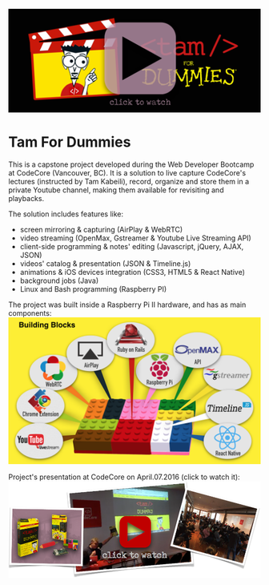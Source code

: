 <a name="tamdemo"></a>
[![tam4dummies presentation video](https://github.com/paulonegrao/tam4dummies/blob/master/app/assets/images/t4d%20clicktowatch.png)](https://onedrive.live.com/redir?resid=B4D9E82915A376F2!117&authkey=!AOIwZOo7rvTAC54&ithint=video%2cmp4)

Tam For Dummies
===============

This is a capstone project developed during the Web Developer Bootcamp at CodeCore (Vancouver, BC).
It is a solution to live capture CodeCore's lectures (instructed by Tam Kabeili), record, organize and store them in a private Youtube channel, making them available for revisiting and playbacks.

The solution includes features like: 
* screen mirroring & capturing (AirPlay & WebRTC)
* video streaming (OpenMax, Gstreamer & Youtube Live Streaming API)
* client-side programming & notes' editing (Javascript, jQuery, AJAX, JSON)
* videos' catalog & presentation (JSON & Timeline.js)
* animations & iOS devices integration (CSS3, HTML5 & React Native)
* background jobs (Java)
* Linux and Bash programming (Raspberry PI)

The project was built inside a Raspberry Pi II hardware, and has as main components:
![alt tag](https://github.com/paulonegrao/tam4dummies/blob/master/app/assets/images/t4d%20Building%20Blocks.png)

Project's presentation at CodeCore on April.07.2016 (click to watch it):
[![tam4dummies presentation video](https://github.com/paulonegrao/tam4dummies/blob/master/app/assets/images/t4d%20demoday%20cw.png)](https://onedrive.live.com/redir?resid=B4D9E82915A376F2!117&authkey=!AOIwZOo7rvTAC54&ithint=video%2cmp4)
